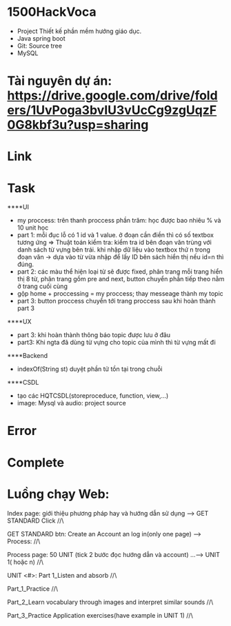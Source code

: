 # 1500HackVoca
- Project Thiết kế phần mềm hướng giáo dục. 
- Java spring boot
- Git: Source tree
- MySQL

# Tài nguyên dự án: https://drive.google.com/drive/folders/1UvPoga3bvIU3vUcCg9zgUqzF0G8kbf3u?usp=sharing

# Link

# Task
****UI
- my proccess: 
  trên thanh proccess phần trăm: học được bao nhiêu % và 10 unit học
- part 1: mỗi đục lỗ có 1 id và 1 value. ở đoạn cần điền thì có số textbox tương ứng => Thuật toán kiểm tra: kiểm tra id bên đoạn văn trùng với danh sách từ vựng bên trái.
khi nhập dữ liệu vào textbox thứ n trong đoạn văn -> dựa vào từ vừa nhập để lấy ID bên sách hiển thị nếu id=n thì đúng.
- part 2: các màu thể hiện loại từ sẽ được fixed, phân trang mỗi trang hiển thị 8 từ, phân trang gồm pre and next, button chuyển phần tiếp theo nằm ở trang cuối cùng
- gộp home + proccessing = my proccess; thay messeage thành my topic
- part 3: button proccess chuyển tới trang proccess sau khi hoàn thành part 3


****UX
- part 3: khi hoàn thành thông báo topic được lưu ở đâu
- part3: Khi ngta đã dùng từ vựng cho topic của mình thì từ vựng mất đi


****Backend
- indexOf(String st) duyệt phần tử tồn tại trong chuỗi


****CSDL
- tạo các HQTCSDL(storeproceduce, function, view,...)
- image: Mysql và audio: project source

# Error

# Complete

# Luồng chạy Web: 
  Index page: giới thiệu phương pháp hay và hướng dẫn sử dụng --> GET STANDARD Click //\\ 

  GET STANDARD btn: Create an Account an log in(only one page) --> Process:  //\\

  Process page: 50 UNIT (tick 2 bước đọc hướng dẫn và account) ...--> UNIT 1( hoặc n) //\\

  UNIT <#>: 
  Part 1_Listen and absorb //\\
    
  Part_1_Practice //\\
    
  Part_2_Learn vocabulary through images and interpret similar sounds //\\
    
  Part_3_Practice Application exercises(have example in UNIT 1) //\\
